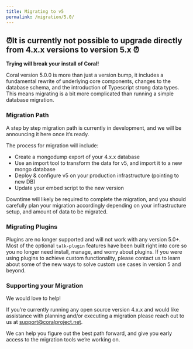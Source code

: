 ```yaml
---
title: Migrating to v5
permalink: /migration/5.0/
---
```


## **⏰It is currently not possible to upgrade directly from 4.x.x versions to version 5.x** ⏰

**Trying will break your install of Coral!**

Coral version 5.0.0 is more than just a version bump, it includes a fundamental rewrite of underlying core components, changes to the database schema, and the introduction of Typescript strong data types. This means migrating is a bit more complicated than running a simple database migration. 

### Migration Path
A step by step migration path is currently in development, and we will be announcing it here once it’s ready. 

The process for migration will include:
* Create a mongodump export of your 4.x.x database
* Use an import tool to transform the data for v5, and import it to a new mongo database
* Deploy & configure v5 on your production infrastructure (pointing to new DB)
* Update your embed script to the new version

Downtime will likely be required to complete the migration, and you should carefully plan your migration accordingly depending on your infrastructure setup, and amount of data to be migrated. 

### Migrating Plugins
Plugins are no longer supported and will not work with any version 5.0+. Most of the optional `talk-plugin` features have been built right into core so you no longer need install, manage, and worry about plugins. If you were using plugins to achieve custom functionality, please contact us to learn about some of the new ways to solve custom use cases in version 5 and beyond. 


### Supporting your Migration
We would love to help!

If you’re currently running any open source version 4.x.x and would like assistance with planning and/or executing a migration please reach out to us at support@coralproject.net. 

We can help you figure out the best path forward, and give you early access to the migration tools we’re working on. 


